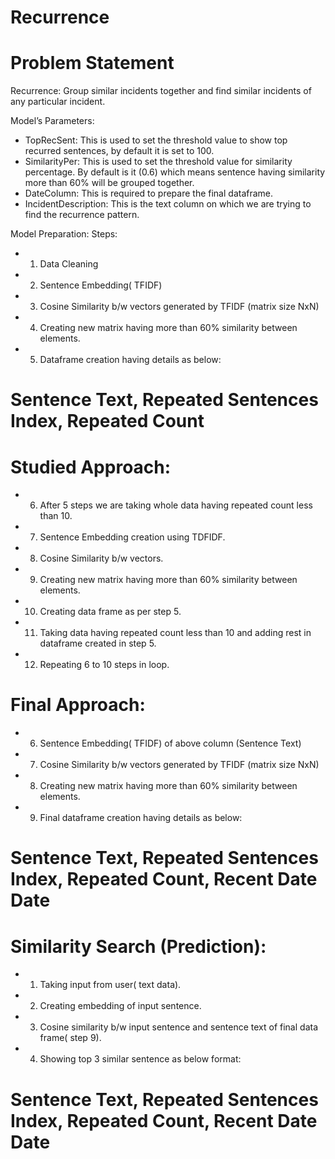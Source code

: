 # Recurrence



# Problem Statement


Recurrence: Group similar incidents together and find similar incidents of any particular incident.

Model’s Parameters:
- TopRecSent: This is used to set the threshold value to show top recurred sentences, by default it is set to 100.
- SimilarityPer: This is used to set the threshold value for similarity percentage. By default is it (0.6) which means sentence having similarity more than 60% will be grouped together.
- DateColumn: This is required to prepare the final dataframe.
- IncidentDescription: This is the text column on which we are trying to find the recurrence pattern.

Model Preparation:
Steps:
- 1.	Data Cleaning
- 2.	Sentence Embedding( TFIDF)
- 3.	Cosine Similarity b/w vectors generated by TFIDF (matrix size NxN)
- 4.	Creating new matrix having more than 60% similarity between elements.
- 5.	Dataframe creation having details as below:

# Sentence Text,	Repeated Sentences Index,	Repeated Count

# Studied Approach:
- 6. After 5 steps we are taking whole data having repeated count less than 10.
- 7. Sentence Embedding creation using  TDFIDF.
- 8. Cosine Similarity b/w vectors.
- 9. Creating new matrix having more than 60% similarity between elements.
- 10. Creating data frame as per step 5.
- 11. Taking data having repeated count less than 10 and adding rest in dataframe created in step 5.
- 12. Repeating 6 to 10 steps in loop.

# Final Approach:
- 6.	Sentence Embedding( TFIDF) of above column (Sentence Text)
- 7.	Cosine Similarity b/w vectors generated by TFIDF (matrix size NxN)
- 8.	Creating new matrix having more than 60% similarity between elements.
- 9.	Final dataframe creation having details as below: 

# Sentence Text,	Repeated Sentences Index,	Repeated Count,	Recent Date	 Date
				


# Similarity Search (Prediction):
- 1.	Taking input from user( text data).
- 2.	Creating embedding of input sentence.
- 3.	Cosine similarity b/w input sentence and sentence text of final data frame( step 9).
- 4.	Showing top 3 similar sentence as below format:

# Sentence Text,	Repeated Sentences Index,	Repeated Count,	Recent Date	 Date
				


